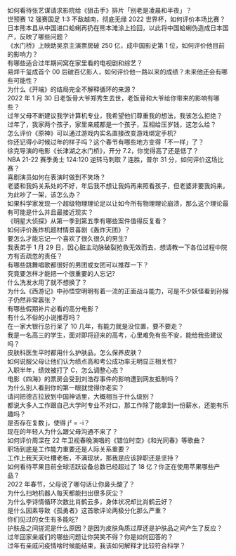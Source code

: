 如何看待张艺谋请求影院给《狙击手》排片「别老是凌晨和半夜」？  
世预赛 12 强赛国足 1:3 不敌越南，彻底无缘 2022 世界杯，如何评价本场比赛？  
日本熊本县从中国进口蛤蜊再扔在熊本滩涂上捡回，以此将中国蛤蜊伪造成日本国产，反映了哪些问题？  
《水门桥》上映助吴京主演票房破 250 亿，成中国影史第 1 位，如何评价他目前的影响力？  
有哪些适合过年期间窝在家里看的电视剧和综艺？  
易烊千玺成首个 00 后破百亿影人，如何评价他一路以来的成绩？未来他还会有哪些可能性？  
为什么《开端》的结局完全不解释循环的来源？  
2022 年 1 月 30 日老饭骨大爷郑秀生去世，老饭骨和大爷给你带来的影响有哪些？  
过年父母不断建议我学计算机专业，我希望他们尊重我的想法，我该怎么拒绝？  
过年了，我家两个孩子，家里亲戚都是一个孩子，互相给压岁钱，这怎么给？  
怎么评价《原神》可以通过游戏内实名直接改变游戏绑定手机?  
你还记得小时候过年的样子吗？这个春节有哪些地方变得「不一样」了？  
徐克导演的电影《长津湖之水门桥》，开分 7.2，你觉得高了还是低了？  
NBA 21-22 赛季勇士 124:120 逆转马刺取 7 连胜，普尔 31 分，如何评价这场比赛？  
喜剧演员如何在表演时做到不笑场？  
老婆和我妈关系处的不好，年后我不想让我妈再来照看孩子，但老婆非要我妈来，为此吵了一架，该怎么办？  
如果科学家发现一个超级物理理论足以让如今所有物理理论崩溃，那么这个理论最有可能是什么并且最接近现实？  
《明星大侦探》从第一季到第五季有哪些案件值得反复看？  
如何评价轰炸机题材情景喜剧《轰炸天团》？  
要怎么才能忘记一个喜欢了很久很久的男生?  
我表弟于 1 月 29 日，因心脏主动脉破裂抢救无效而去，想请教一下各位过程中院方有否疏忽的责任？  
有哪些跳舞唱歌都很好的男团或女团可以推荐一下？  
究竟要怎样才能把一个很重要的人忘记?  
什么洗发水用了就不想换了？  
为什么《西游记》中孙悟空明明有着一流的正面战斗能力，可是不少妖怪看到孙猴子仍然非常嚣张？  
有哪些假期补片必看的高分电影？  
有什么不俗的小说推荐吗？  
在一家大银行总行呆了 10 几年，有能力就是没位置，要不要走？  
我是一名高三的学生，面对即将迎来的高考，心里难免有些不安，能给我些建议吗？  
皮肤科医生平时都用什么护肤品，怎么保养皮肤？  
如何说服父母让他们认为绩点高和考公成功率无明显正相关性?  
入职半年，绩效被打了 C，怎么调整心态？  
电影《四海》的票房会受到刘浩存事件的影响遭到网友抵制吗？  
为什么别人看到你的第一眼就觉得你老实？  
请问把德古拉放到中国神话里，大概相当于什么级别？  
都说大多人工作跟自己大学时专业不对口，那工作除了能拿到一份薪水，还能有乐趣吗？  
是否存在复数 j，使得 j² = -i？  
现在的年轻人为什么跟父母沟通不来了？  
如何评价周深在 22 年卫视春晚演唱的《错位时空》《和光同春》等歌曲？  
职场到底是工作能力重要还是人际关系重要？  
工作上我天天吐槽老板，不满现状，那我是应该辞职还是坚持？  
如何看待苹果目前全球活跃设备总数已经超过了 18 亿？你正在使用苹果哪些产品？  
2022 年春节，父母说了哪句话让你鼻头酸了？  
为什么扫地机器人每天都能扫出很多灰尘？  
为什么李诗情循环次数比肖鹤云多，身体状况却比肖鹤云好？  
是什么因素导致《孤勇者》这首歌评论两极分化那么严重？  
你们见过的女生有多能吃?  
护肤品之间搓泥是什么原因？是因为皮肤角质过厚还是护肤品之间产生了反应？  
过年回家亲戚们的哪些问题让你哭笑不得？你是如何回答的？  
过年有亲戚问疫情啥时候能结束，我该如何解释才比较符合科学？  
